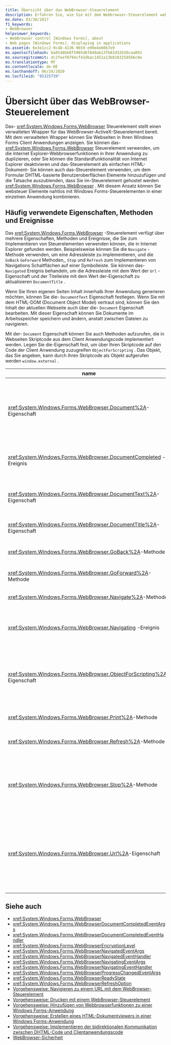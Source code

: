 ```yaml
---
title: Übersicht über das WebBrowser-Steuerelement
description: Erfahren Sie, wie Sie mit dem Webbrowser-Steuerelement websteuer Elemente nahtlos mit Windows Forms-Steuerelementen in einer einzelnen Anwendung kombinieren.
ms.date: 03/30/2017
f1_keywords:
- WebBrowser
helpviewer_keywords:
- WebBrowser control [Windows Forms], about
- Web pages [Windows Forms], displaying in applications
ms.assetid: 6e3e1cc2-9c48-4136-9659-e99e4e60b7e9
ms.openlocfilehash: 6a0548bb0f5905d8f848ab13fb82d32b50caa891
ms.sourcegitcommit: dc2feef0794cf41dbac1451a13b8183258566c0e
ms.translationtype: MT
ms.contentlocale: de-DE
ms.lasthandoff: 06/24/2020
ms.locfileid: "85325739"
---
```

# <a name="webbrowser-control-overview"></a>Übersicht über das WebBrowser-Steuerelement
Das- <xref:System.Windows.Forms.WebBrowser> Steuerelement stellt einen verwalteten Wrapper für das WebBrowser-ActiveX-Steuerelement bereit. Mit dem verwalteten Wrapper können Sie Webseiten in Ihren Windows Forms Client Anwendungen anzeigen. Sie können das- <xref:System.Windows.Forms.WebBrowser> Steuerelement verwenden, um die Internet Explorer-Webbrowserfunktionen in Ihrer Anwendung zu duplizieren, oder Sie können die Standardfunktionalität von Internet Explorer deaktivieren und das-Steuerelement als einfachen HTML-Dokument- Sie können auch das-Steuerelement verwenden, um dem Formular DHTML-basierte Benutzeroberflächen Elemente hinzuzufügen und die Tatsache auszublenden, dass Sie im-Steuerelement gehostet werden <xref:System.Windows.Forms.WebBrowser> . Mit diesem Ansatz können Sie websteuer Elemente nahtlos mit Windows Forms-Steuerelementen in einer einzelnen Anwendung kombinieren.  
  
## <a name="frequently-used-properties-methods-and-events"></a>Häufig verwendete Eigenschaften, Methoden und Ereignisse  
 Das <xref:System.Windows.Forms.WebBrowser> -Steuerelement verfügt über mehrere Eigenschaften, Methoden und Ereignisse, die Sie zum Implementieren von Steuerelementen verwenden können, die in Internet Explorer gefunden werden. Beispielsweise können Sie die `Navigate` -Methode verwenden, um eine Adressleiste zu implementieren, und die `GoBack` `GoForward` Methoden,, `Stop` und `Refresh` zum Implementieren von Navigations Schaltflächen auf einer Symbolleiste. Sie können das- `Navigated` Ereignis behandeln, um die Adressleiste mit dem Wert der `Url` -Eigenschaft und der Titelleiste mit dem Wert der-Eigenschaft zu aktualisieren `DocumentTitle` .  
  
 Wenn Sie Ihren eigenen Seiten Inhalt innerhalb Ihrer Anwendung generieren möchten, können Sie die- `DocumentText` Eigenschaft festlegen. Wenn Sie mit dem HTML-DOM (Document Object Model) vertraut sind, können Sie den Inhalt der aktuellen Webseite auch über die- `Document` Eigenschaft bearbeiten. Mit dieser Eigenschaft können Sie Dokumente im Arbeitsspeicher speichern und ändern, anstatt zwischen Dateien zu navigieren.  
  
 Mit der- `Document` Eigenschaft können Sie auch Methoden aufzurufen, die in Webseiten Skriptcode aus dem Client Anwendungscode implementiert werden. Legen Sie die-Eigenschaft fest, um über Ihren Skriptcode auf den Code der Client Anwendung zuzugreifen `ObjectForScripting` . Das Objekt, das Sie angeben, kann durch ihren Skriptcode als Objekt aufgerufen werden `window.external` .  
  
|name|Beschreibung|  
|----------|-----------------|  
|<xref:System.Windows.Forms.WebBrowser.Document%2A>-Eigenschaft|Ruft ein Objekt ab, das verwalteten Zugriff auf das HTML-DOM (Document Object Model) der aktuellen Webseite bereitstellt.|  
|<xref:System.Windows.Forms.WebBrowser.DocumentCompleted> -Ereignis|Tritt auf, wenn das Laden einer Webseite abgeschlossen ist.|  
|<xref:System.Windows.Forms.WebBrowser.DocumentText%2A>-Eigenschaft|Ruft den HTML-Inhalt der aktuellen Webseite ab oder legt diesen fest.|  
|<xref:System.Windows.Forms.WebBrowser.DocumentTitle%2A>-Eigenschaft|Ruft den Titel der aktuellen Webseite ab.|  
|<xref:System.Windows.Forms.WebBrowser.GoBack%2A>-Methode|Navigiert zur vorherigen Seite im Verlauf.|  
|<xref:System.Windows.Forms.WebBrowser.GoForward%2A>-Methode|Navigiert zur nächsten Seite im Verlauf.|  
|<xref:System.Windows.Forms.WebBrowser.Navigate%2A>-Methode|Navigiert zur angegebenen URL.|  
|<xref:System.Windows.Forms.WebBrowser.Navigating> -Ereignis|Tritt auf, bevor die Navigation beginnt, sodass die Aktion abgebrochen werden kann.|  
|<xref:System.Windows.Forms.WebBrowser.ObjectForScripting%2A>-Eigenschaft|Ruft ein Objekt ab, mit dem Webseiten Skriptcode mit Ihrer Anwendung kommunizieren kann, oder legt dieses fest.|  
|<xref:System.Windows.Forms.WebBrowser.Print%2A>-Methode|Druckt die aktuelle Webseite.|  
|<xref:System.Windows.Forms.WebBrowser.Refresh%2A>-Methode|Lädt die aktuelle Webseite erneut.|  
|<xref:System.Windows.Forms.WebBrowser.Stop%2A>-Methode|Stoppt die aktuelle Navigation und beendet dynamische Seitenelemente, wie z. b. Sounds und Animation.|  
|<xref:System.Windows.Forms.WebBrowser.Url%2A>-Eigenschaft|Ruft die URL der aktuellen Webseite ab oder legt Sie fest. Wenn Sie diese Eigenschaft festlegen, wird das-Steuerelement zur neuen URL navigiert.|  
  
## <a name="see-also"></a>Siehe auch

- <xref:System.Windows.Forms.WebBrowser>
- <xref:System.Windows.Forms.WebBrowserDocumentCompletedEventArgs>
- <xref:System.Windows.Forms.WebBrowserDocumentCompletedEventHandler>
- <xref:System.Windows.Forms.WebBrowserEncryptionLevel>
- <xref:System.Windows.Forms.WebBrowserNavigatedEventArgs>
- <xref:System.Windows.Forms.WebBrowserNavigatedEventHandler>
- <xref:System.Windows.Forms.WebBrowserNavigatingEventArgs>
- <xref:System.Windows.Forms.WebBrowserNavigatingEventHandler>
- <xref:System.Windows.Forms.WebBrowserProgressChangedEventArgs>
- <xref:System.Windows.Forms.WebBrowserReadyState>
- <xref:System.Windows.Forms.WebBrowserRefreshOption>
- [Vorgehensweise: Navigieren zu einem URL mit dem WebBrowser-Steuerelement](how-to-navigate-to-a-url-with-the-webbrowser-control.md)
- [Vorgehensweise: Drucken mit einem WebBrowser-Steuerelement](how-to-print-with-a-webbrowser-control.md)
- [Vorgehensweise: Hinzufügen von Webbrowserfunktionen zu einer Windows Forms-Anwendung](how-to-add-web-browser-capabilities-to-a-windows-forms-application.md)
- [Vorgehensweise: Erstellen eines HTML-Dokumentviewers in einer Windows Forms-Anwendung](how-to-create-an-html-document-viewer-in-a-windows-forms-application.md)
- [Vorgehensweise: Implementieren der bidirektionalen Kommunikation zwischen DHTML-Code und Clientanwendungscode](implement-two-way-com-between-dhtml-and-client.md)
- [WebBrowser-Sicherheit](webbrowser-security.md)
